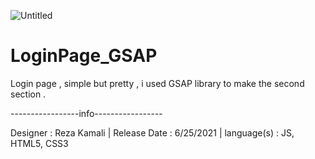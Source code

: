 ![Untitled](https://user-images.githubusercontent.com/86018280/133908338-24920ec3-56bf-4cf0-9f96-11db47347e68.png)

# LoginPage_GSAP
Login page , simple but pretty , i used GSAP library to make the second section .

-----------------info-----------------

Designer : Reza Kamali |
Release Date : 6/25/2021 |
language(s) : JS, HTML5, CSS3 
